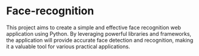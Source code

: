 # Face-recognition


This project aims to create a simple and effective face recognition web application using Python. By leveraging powerful libraries and frameworks, the application will provide accurate face detection and recognition, making it a valuable tool for various practical applications.
